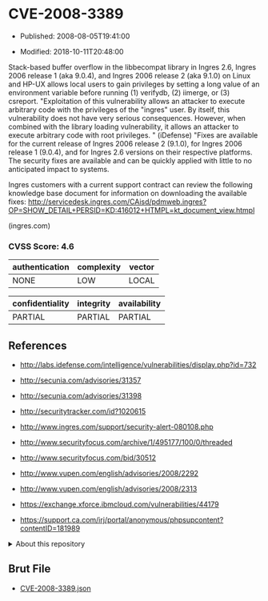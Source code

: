 # CVE-2008-3389

- Published: 2008-08-05T19:41:00

- Modified: 2018-10-11T20:48:00

Stack-based buffer overflow in the libbecompat library in Ingres 2.6, Ingres 2006 release 1 (aka 9.0.4), and Ingres 2006 release 2 (aka 9.1.0) on Linux and HP-UX allows local users to gain privileges by setting a long value of an environment variable before running (1) verifydb, (2) iimerge, or (3) csreport. "Exploitation of this vulnerability allows an attacker to execute arbitrary code with the privileges of the "ingres" user. By itself, this vulnerability does not have very serious consequences. However, when combined with the library loading vulnerability, it allows an attacker to execute arbitrary code with root privileges. " (iDefense) "Fixes are available for the current release of Ingres 2006 release 2 (9.1.0), for Ingres 2006 release 1 (9.0.4), and for Ingres 2.6 versions on their respective platforms. The security fixes are available and can be quickly applied with little to no anticipated impact to systems.

Ingres customers with a current support contract can review the following knowledge base document for information on downloading the available fixes:
http://servicedesk.ingres.com/CAisd/pdmweb.ingres?OP=SHOW_DETAIL+PERSID=KD:416012+HTMPL=kt_document_view.htmpl

(ingres.com)

### CVSS Score: **4.6**

| authentication | complexity | vector |
| --- | --- | --- |
| NONE | LOW | LOCAL |

| confidentiality | integrity | availability |
| --- | --- | --- |
| PARTIAL | PARTIAL | PARTIAL |

## References

* http://labs.idefense.com/intelligence/vulnerabilities/display.php?id=732

* http://secunia.com/advisories/31357

* http://secunia.com/advisories/31398

* http://securitytracker.com/id?1020615

* http://www.ingres.com/support/security-alert-080108.php

* http://www.securityfocus.com/archive/1/495177/100/0/threaded

* http://www.securityfocus.com/bid/30512

* http://www.vupen.com/english/advisories/2008/2292

* http://www.vupen.com/english/advisories/2008/2313

* https://exchange.xforce.ibmcloud.com/vulnerabilities/44179

* https://support.ca.com/irj/portal/anonymous/phpsupcontent?contentID=181989

<details>
<summary>About this repository</summary> 

  This repository is part of the project [Live Hack CVE](https://github.com/Live-Hack-CVE). Main website can be found [www.live-hack.org](https://www.live-hack.org) 
  
  Made by [Sn0wAlice](https://github.com/Sn0wAlice) for the people that care about security and need to have a feed of the latest CVEs. Hope you enjoy it, don't forget to star the repo and follow me on [Twitter](https://twitter.com/Sn0wAlice) and [Github](https://github.com/Sn0wAlice). And that is my [personnal website](https://www.alice-snow.me/)

  - [Home Page](https://github.com/Live-Hack-CVE)
  - [Framework](https://github.com/Live-Hack-CVE/cve-framework)
  - [CVE database](https://github.com/Live-Hack-CVE/full_database)
  - [Changelog](https://github.com/Live-Hack-CVE/Changelog)
</details>

## Brut File

* [CVE-2008-3389.json](https://raw.githubusercontent.com/Live-Hack-CVE/full_database/main/cves/2008/CVE-2008-3389.json)

